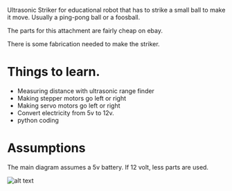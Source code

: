 Ultrasonic Striker for educational robot that has to strike a small ball to make it move.  Usually a ping-pong ball or a foosball.

The parts for this attachment are fairly cheap on ebay.

There is some fabrication needed to make the striker.

# Things to learn.

* Measuring distance with ultrasonic range finder
* Making stepper motors go left or right
* Making servo motors go left or right
* Convert electricity from 5v to 12v.
* python coding

# Assumptions

The main diagram assumes a 5v battery.  If 12 volt, less parts are used.

![alt text](https://github.com/ericrohlfs/ultrasonicstriker/raw/master/src/common/images/UltrasonicStriker.png "Wiring Diagram")

